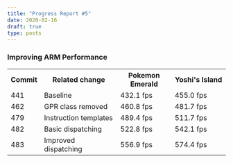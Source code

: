 ```yaml
---
title: "Progress Report #5"
date: 2020-02-16
draft: true
type: posts
---
```


### Improving ARM Performance

<table>
  <tr>
    <th style="width: 15%">Commit</th>
    <th style="width: 35%">Related change</th>
    <th style="width: 25%">Pokemon Emerald</th>
    <th style="width: 25%">Yoshi's Island</th>
  </tr>
  <tr>
    <td>441</td>
    <td>Baseline</td>
    <td>432.1 fps</td>
    <td>455.0 fps</td>
  </tr>
  <tr>
    <td>462</td>
    <td>GPR class removed</td>
    <td>460.8 fps</td>
    <td>481.7 fps</td>
  </tr>
  <tr>
    <td>479</td>
    <td>Instruction templates</td>
    <td>489.4 fps</td>
    <td>511.7 fps</td>
  </tr>
  <tr>
    <td>482</td>
    <td>Basic dispatching</td>
    <td>522.8 fps</td>
    <td>542.1 fps</td>
  </tr>
  <tr>
    <td>483</td>
    <td>Improved dispatching</td>
    <td>556.9 fps</td>
    <td>574.4 fps</td>
  </tr>
</table>
